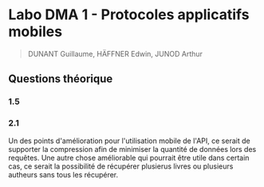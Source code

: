 # Labo DMA 1 - Protocoles applicatifs mobiles
> DUNANT Guillaume, HÄFFNER Edwin, JUNOD Arthur

## Questions théorique

### 1.5

### 2.1

Un des points d'amélioration pour l'utilisation mobile de l'API, ce serait de supporter la compression afin de minimiser la quantité de données lors des requêtes. Une autre chose améliorable qui pourrait être utile dans certain cas, ce serait la possibilité de récupérer plusierus livres ou plusieurs autheurs sans tous les récupérer.